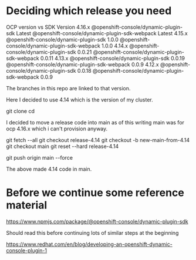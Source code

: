 # Deciding which release you need

OCP version vs SDK Version
4.16.x @openshift-console/dynamic-plugin-sdk Latest
@openshift-console/dynamic-plugin-sdk-webpack Latest
4.15.x @openshift-console/dynamic-plugin-sdk 1.0.0
@openshift-console/dynamic-plugin-sdk-webpack 1.0.0
4.14.x @openshift-console/dynamic-plugin-sdk 0.0.21
@openshift-console/dynamic-plugin-sdk-webpack 0.0.11
4.13.x @openshift-console/dynamic-plugin-sdk 0.0.19
@openshift-console/dynamic-plugin-sdk-webpack 0.0.9
4.12.x @openshift-console/dynamic-plugin-sdk 0.0.18
@openshift-console/dynamic-plugin-sdk-webpack 0.0.9

The branches in this repo are linked to that version.

Here I decided to use 4.14 which is the version of my cluster.

git clone <repository-url>
cd <repository-directory>

I decided to move a release code into main as of this writing main was for ocp 4.16.x which i can't provision anyway.

git fetch --all
git checkout release-4.14
git checkout -b new-main-from-4.14
git checkout main
git reset --hard release-4.14

git push origin main --force

The above made 4.14 code in main.

# Before we continue some reference material

https://www.npmjs.com/package/@openshift-console/dynamic-plugin-sdk

Should read this before continuing lots of similar steps at the beginning

https://www.redhat.com/en/blog/developing-an-openshift-dynamic-console-plugin-1

